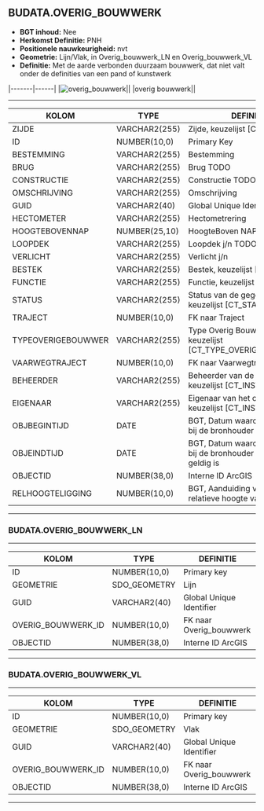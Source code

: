 ﻿## BUDATA.OVERIG_BOUWWERK


* __BGT inhoud:__ Nee
* __Herkomst Definitie:__ PNH
* __Positionele nauwkeurigheid:__ nvt
* __Geometrie:__ Lijn/Vlak, in Overig_bouwwerk_LN en Overig_bouwwerk_VL
* __Definitie:__ Met de aarde verbonden duurzaam bouwwerk, dat niet valt onder de definities van een pand of kunstwerk

|-------|------|
|![overig_bouwwerk](objectbladen\6_Meubilair\overig_bouwwerk.png)||
|overig bouwwerk||

***

|KOLOM                           	|TYPE          	|DEFINITIE|
|------                          	|----          	|-----    |
|ZIJDE                           	|VARCHAR2(255) 	|Zijde, keuzelijst [CT_ZIJDE]|
|ID                              	|NUMBER(10,0)  	|Primary Key|
|BESTEMMING                      	|VARCHAR2(255) 	|Bestemming|
|BRUG                            	|VARCHAR2(255) 	|Brug TODO|
|CONSTRUCTIE                     	|VARCHAR2(255) 	|Constructie TODO|
|OMSCHRIJVING                    	|VARCHAR2(255) 	|Omschrijving|
|GUID                            	|VARCHAR2(40)  	|Global Unique Identifier|
|HECTOMETER                      	|VARCHAR2(255) 	|Hectometrering|
|HOOGTEBOVENNAP                  	|NUMBER(25,10) 	|HoogteBoven NAP (cm?) TODO|
|LOOPDEK                         	|VARCHAR2(255) 	|Loopdek j/n TODO|
|VERLICHT                        	|VARCHAR2(255) 	|Verlicht j/n|
|BESTEK                          	|VARCHAR2(255) 	|Bestek, keuzelijst [CT_BESTEK]|
|FUNCTIE                         	|VARCHAR2(255) 	|Functie, keuzelijst [CT_FUNCTIE]|
|STATUS                          	|VARCHAR2(255) 	|Status van de gegevens, keuzelijst [CT_STATUS]|
|TRAJECT                         	|NUMBER(10,0)  	|FK naar Traject|
|TYPEOVERIGEBOUWWER              	|VARCHAR2(255) 	|Type Overig Bouwwerk, keuzelijst [CT_TYPE_OVERIG_BOUWWERK]|
|VAARWEGTRAJECT                  	|NUMBER(10,0)  	|FK naar Vaarwegtraject|
|BEHEERDER                       	|VARCHAR2(255) 	|Beheerder van de halte, keuzelijst [CT_INSTANTIE]|
|EIGENAAR                        	|VARCHAR2(255) 	|Eigenaar van het object, keuzelijst [CT_INSTANTIE]|
|OBJBEGINTIJD                    	|DATE          	|BGT, Datum waarop het object bij de bronhouder is ontstaan|
|OBJEINDTIJD                     	|DATE          	|BGT, Datum waarop het object bij de bronhouder niet meer geldig is|
|OBJECTID                        	|NUMBER(38,0)   |Interne ID ArcGIS|
|RELHOOGTELIGGING                	|NUMBER(10,0)  	|BGT, Aanduiding voor de relatieve hoogte van het object|

***

### BUDATA.OVERIG_BOUWWERK_LN

***

|KOLOM                           	|TYPE          	|DEFINITIE|
|------                          	|----          	|-----    |
|ID                         		|NUMBER(10,0)  	|Primary key|
|GEOMETRIE                       	|SDO_GEOMETRY  	|Lijn|
|GUID                            	|VARCHAR2(40)  	|Global Unique Identifier|
|OVERIG_BOUWWERK_ID					|NUMBER(10,0)	|FK naar Overig_bouwwerk|
|OBJECTID                        	|NUMBER(38,0)   |Interne ID ArcGIS|

***

### BUDATA.OVERIG_BOUWWERK_VL

***

|KOLOM                           	|TYPE          	|DEFINITIE|
|------                          	|----          	|-----    |
|ID                         		|NUMBER(10,0)  	|Primary key|
|GEOMETRIE                       	|SDO_GEOMETRY  	|Vlak|
|GUID                            	|VARCHAR2(40)  	|Global Unique Identifier|
|OVERIG_BOUWWERK_ID					|NUMBER(10,0)	|FK naar Overig_bouwwerk|
|OBJECTID                        	|NUMBER(38,0)   |Interne ID ArcGIS|

***
